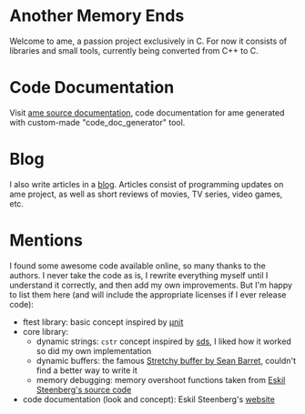 # Another Memory Ends

Welcome to ame, a passion project exclusively in C.
For now it consists of libraries and small tools, currently being converted from C++ to C.

# Code Documentation

Visit [ame source documentation](https://amedev1.github.io/ame/), code documentation for ame generated with custom-made "code_doc_generator" tool.

# Blog

I also write articles in a [blog](https://ame-dev.com). Articles consist of programming updates on ame project, as well as short reviews of movies, TV series, video games, etc.

# Mentions

I found some awesome code available online, so many thanks to the authors.
I never take the code as is, I rewrite everything myself until I understand it correctly, and then add my own improvements.
But I'm happy to list them here (and will include the appropriate licenses if I ever release code):

- ftest library: basic concept inspired by [µnit](https://nemequ.github.io/munit/)
- core library:
  - dynamic strings: `cstr` concept inspired by [sds](https://github.com/antirez/sds), I liked how it worked so did my own implementation
  - dynamic buffers: the famous [Stretchy buffer by Sean Barret](https://github.com/nothings/stb/blob/master/stretchy_buffer.h), couldn't find a better way to write it
  - memory debugging: memory overshoot functions taken from [Eskil Steenberg's source code](http://www.quelsolaar.com/mergesource.zip)
- code documentation (look and concept): Eskil Steenberg's [website](http://www.gamepipeline.org/) 


